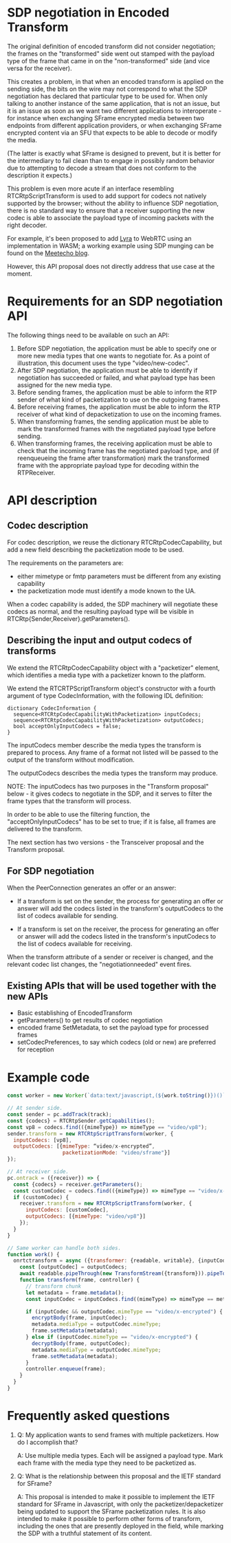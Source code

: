# SDP negotiation in Encoded Transform

The original definition of encoded transform did not consider negotiation; the frames on the "transformed" side went out stamped with the payload type of the frame that came in on the "non-transformed" side (and vice versa for the receiver).

This creates a problem, in that when an encoded transform is applied on the sending side, the bits on the wire may not correspond to what the SDP negotiation has declared that particular type to be used for. When only talking to another instance of the same application, that is not an issue, but it is an issue as soon as we want two different applications to interoperate - for instance when exchanging SFrame encrypted media between two endpoints from different application providers, or when exchanging SFrame encrypted content via an SFU that expects to be able to decode or modify the media.

(The latter is exactly what SFrame is designed to prevent, but it is better for the intermediary to fail clean than to engage in possibly random behavior due to attempting to decode a stream that does not conform to the description it expects.)

This problem is even more acute if an interface resembling RTCRtpScriptTransform is used to add support for codecs not natively supported by the browser; without the ability to influence SDP negotiation, there is no standard way to ensure that a receiver supporting the new codec is able to associate the payload type of incoming packets with the right decoder.

For example, it's been proposed to add [Lyra](https://github.com/google/lyra) to WebRTC using an implementation in WASM; a working example using SDP munging can be found on the
[Meetecho blog](https://www.meetecho.com/blog/playing-with-lyra/).

However, this API proposal does not directly address that use case at the moment.

# Requirements for an SDP negotiation API
The following things need to be available on such an API:
1. Before SDP negotiation, the application must be able to specify one or more new media types that one wants to negotiate for. As a point of illustration, this document uses the type "video/new-codec".
2. After SDP negotiation, the application must be able to identify if negotiation has succeeded or failed, and what payload type has been assigned for the new media type.
3. Before sending frames, the application must be able to inform the RTP sender of what kind of packetization to use on the outgoing frames.
4. Before receiving frames, the application must be able to inform the RTP receiver of what kind of depacketization to use on the incoming frames.
5. When transforming frames, the sending application must be able to mark the transformed frames with the negotiated payload type before sending.
6. When transforming frames, the receiving application must be able to check that the incoming frame has the negotiated payload type, and (if reenqueueing the frame after transformation) mark the transformed frame with the appropriate payload type for decoding within the RTPReceiver.

# API description

## Codec description
For codec description, we reuse the dictionary RTCRtpCodecCapability, but add a new field describing the
packetization mode to be used.

The requirements on the parameters are:
- either mimetype or fmtp parameters must be different from any existing capability
- the packetization mode must identify a mode known to the UA.

When a codec capability is added, the SDP machinery will negotiate these codecs as normal, and the resulting payload type will be visible in RTCRtp{Sender,Receiver}.getParameters().

## Describing the input and output codecs of transforms

We extend the RTCRtpCodecCapability object with a "packetizer" element, which identifies a media type with a packetizer
known to the platform.

We extend the RTCRTPScriptTransform object's constructor with a fourth argument of type CodecInformation, with the following IDL definition:

```
dictionary CodecInformation {
  sequence<RTCRtpCodecCapabilityWithPacketization> inputCodecs;
  sequence<RTCRtpCodecCapabilityWithPacketization> outputCodecs;
  bool acceptOnlyInputCodecs = false;
}
```
The inputCodecs member describe the media types the transform is prepared to process. Any frame of a format
not listed will be passed to the output of the transform without modification.

The outputCodecs describes the media types the transform may produce.

NOTE: The inputCodecs has two purposes in the "Transform proposal" below - it gives codecs to
negotiate in the SDP, and it serves to filter the frame types that the transform will process.

In order to be able to use the filtering function, the "acceptOnlyInputCodecs" has to be set to true;
if it is false, all frames are delivered to the transform.

The next section has two versions - the Transceiver proposal and the Transform proposal.

## For SDP negotiation

When the PeerConnection generates an offer or an answer:

* If a transform is set on the sender, the process for generating an offer or answer will add the codecs 
  listed in the transform's outputCodecs to the list of codecs available for sending.

* If a transform is set on the receiver, the process for generating an offer or answer will add the codecs 
  listed in the transform's inputCodecs to the list of codecs available for receiving.

When the transform attribute of a sender or receiver is changed, and the relevant codec list changes, the "negotiationneeded" event fires.

## Existing APIs that will be used together with the new APIs
- Basic establishing of EncodedTransform
- getParameters() to get results of codec negotiation
- encoded frame SetMetadata, to set the payload type for processed frames
- setCodecPreferences, to say which codecs (old or new) are preferred for reception


# Example code

```js
const worker = new Worker(`data:text/javascript,(${work.toString()})()`);

// At sender side.
const sender = pc.addTrack(track);
const {codecs} = RTCRtpSender.getCapabilities();
const vp8 = codecs.find(({mimeType}) => mimeType == "video/vp8");
sender.transform = new RTCRtpScriptTransform(worker, {
  inputCodecs: [vp8],
  outputCodecs: [{mimeType: “video/x-encrypted”,
                  packetizationMode: "video/sframe"}]
});

// At receiver side.
pc.ontrack = ({receiver}) => {
  const {codecs} = receiver.getParameters();
  const customCodec = codecs.find(({mimeType}) => mimeType == "video/x-encrypted");
  if (customCodec) {
    receiver.transform = new RTCRtpScriptTransform(worker, {
      inputCodecs: [customCodec],
      outputCodecs: [{mimeType: "video/vp8"}]
    });
  }
}

// Same worker can handle both sides.
function work() {
  onrtctransform = async ({transformer: {readable, writable}, {inputCodecs, outputCodecs}}) => {
    const [outputCodec] = outputCodecs;
    await readable.pipeThrough(new TransformStream({transform})).pipeTo(writable);
    function transform(frame, controller) {
      // transform chunk
      let metadata = frame.metadata();
      const inputCodec = inputCodecs.find((mimeType) => mimeType == metadata.mediaType);

      if (inputCodec && outputCodec.mimeType == "video/x-encrypted") {
        encryptBody(frame, inputCodec);
        metadata.mediaType = outputCodec.mimeType;
        frame.setMetadata(metadata);
      } else if (inputCodec.mimeType == "video/x-encrypted") {
        decryptBody(frame, outputCodec);
        metadata.mediaType = outputCodec.mimeType;
        frame.setMetadata(metadata);
      }
      controller.enqueue(frame);
    }
  }
}
```
# Frequently asked questions

1.  Q: My application wants to send frames with multiple packetizers. How do I accomplish that?

    A: Use multiple media types. Each will be assigned a payload type. Mark each frame with the media type they need to be packetized as.

1.  Q: What is the relationship between this proposal and the IETF standard for SFrame?

    A: This proposal is intended to make it possible to implement the IETF standard for SFrame in Javascript, with only the packetizer/depacketizer being updated to support the SFrame packetization rules. It is also intended to make it possible to perform other forms of transform, including the ones that are presently deployed in the field, while marking the SDP with a truthful statement of its content.

